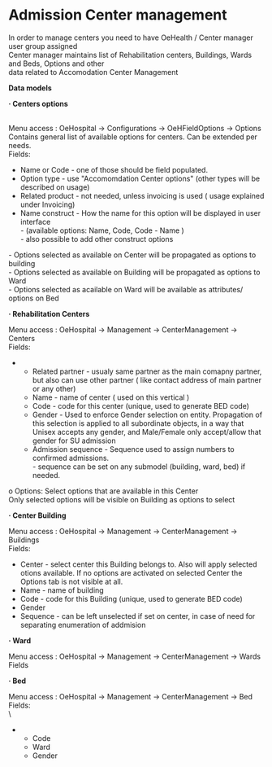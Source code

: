 # Admission Center management

In order to manage centers you need to have OeHealth / Center manager user group assigned\
Center manager maintains list of Rehabilitation centers, Buildings, Wards and Beds, Options and other\
data related to Accomodation Center Management

**Data models**

**·       Centers options**

\
Menu access : OeHospital -> Configurations -> OeHFieldOptions -> Options\
Contains general list of available options for centers. Can be extended per needs.\
Fields:

* Name or Code - one of those should be field populated.
* Option type - use "Accomomdation Center options" (other types will be described on usage)
* Related product - not needed, unless invoicing is used ( usage explained under Invoicing)
* Name construct - How the name for this option will be displayed in user interface\
  \- (available options: Name, Code, Code - Name )\
  \- also possible to add other construct options

\- Options selected as available on Center will be propagated as options to building\
\- Options selected as available on Building will be propagated as options to Ward\
\- Options selected as acailable on Ward will be available as attributes/ options on Bed

**·       Rehabilitation Centers**

Menu access : OeHospital -> Management -> CenterManagement -> Centers\
Fields:

*
  * Related partner - usualy same partner as the main comapny partner, but also can use other partner ( like contact address of main partner or any other)
  * Name - name of center ( used on this vertical )
  * Code - code for this center (unique, used to generate BED code)
  * Gender - Used to enforce Gender selection on entity. Propagation of this selection is applied to all subordinate objects, in a way that Unisex accepts any gender, and Male/Female only accept/allow that gender for SU admission
  * Admission sequence - Sequence used to assign numbers to confirmed admissions.\
    \- sequence can be set on any submodel (building, ward, bed) if needed.

o   Options: Select options that are available in this Center\
Only selected options will be visible on Building as options to select

**·       Center Building**

Menu access : OeHospital -> Management -> CenterManagement -> Buildings\
Fields:

* Center - select center this Building belongs to. Also will apply selected otions available. If no options are activated on selected Center the Options tab is not visible at all.
* Name - name of building
* Code - code for this Building (unique, used to generate BED code)
* Gender
* Sequence - can be left unselected if set on center, in case of need for separating enumeration of addmision

**·       Ward**

Menu access : OeHospital -> Management -> CenterManagement -> Wards\
Fields

**·       Bed**

Menu access : OeHospital -> Management -> CenterManagement -> Bed\
Fields:\
\


*
  * Code
  * Ward
  * Gender

&#x20;
